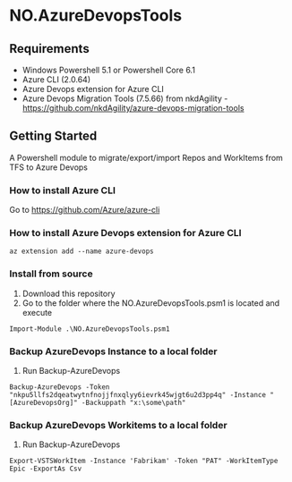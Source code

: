 # NO.AzureDevopsTools
## Requirements
- Windows Powershell 5.1 or Powershell Core 6.1
- Azure CLI (2.0.64)
- Azure Devops extension for Azure CLI
- Azure Devops Migration Tools (7.5.66) from nkdAgility - https://github.com/nkdAgility/azure-devops-migration-tools

## Getting Started
A Powershell module to migrate/export/import Repos and WorkItems from TFS to Azure Devops

### How to install Azure CLI
Go to https://github.com/Azure/azure-cli

### How to install Azure Devops extension for Azure CLI
```
az extension add --name azure-devops
```

### Install from source
1. Download this repository
2. Go to the folder where the NO.AzureDevopsTools.psm1 is located and execute
```
Import-Module .\NO.AzureDevopsTools.psm1 
```

### Backup AzureDevops Instance to a local folder
1. Run Backup-AzureDevops  
```
Backup-AzureDevops -Token "nkpu5llfs2dqeatwytnfnojjfnxqlyy6ievrk45wjgt6u2d3pp4q" -Instance "[AzureDevopsOrg]" -Backuppath "x:\some\path"
```

### Backup AzureDevops Workitems to a local folder
1. Run Backup-AzureDevops  
```
Export-VSTSWorkItem -Instance 'Fabrikam' -Token "PAT" -WorkItemType Epic -ExportAs Csv
```
